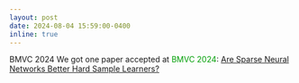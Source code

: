 ```yaml
---
layout: post
date: 2024-08-04 15:59:00-0400
inline: true
---
```




<span class="badge-flag" data-conf="publication">BMVC 2024</span>  We got one paper accepted at <font color=009f06>BMVC 2024</font>: [Are Sparse Neural Networks Better Hard
Sample Learners?](https://arxiv.org/pdf/2409.09196)